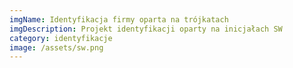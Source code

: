 ```yaml
---
imgName: Identyfikacja firmy oparta na trójkatach
imgDescription: Projekt identyfikacji oparty na inicjałach SW
category: identyfikacje
image: /assets/sw.png
---
```

